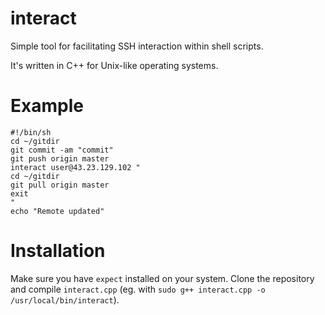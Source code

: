 interact
========

Simple tool for facilitating SSH interaction within shell scripts.

It's written in C++ for Unix-like operating systems.

Example
======

```
#!/bin/sh
cd ~/gitdir
git commit -am "commit"
git push origin master
interact user@43.23.129.102 "
cd ~/gitdir
git pull origin master
exit
"
echo "Remote updated"
```

Installation
============

Make sure you have `expect` installed on your system. Clone the repository and compile `interact.cpp` (eg. with `sudo g++ interact.cpp -o /usr/local/bin/interact`).
